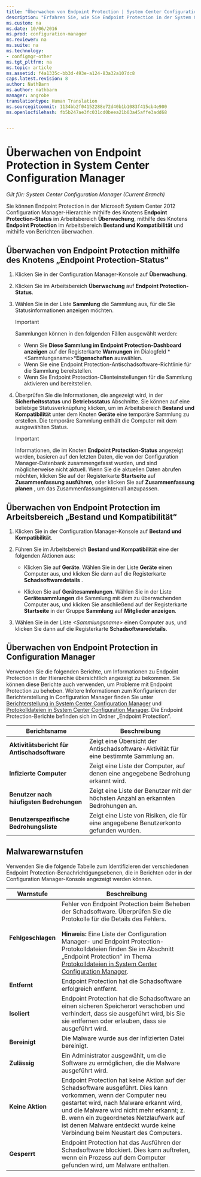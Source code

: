 ```yaml
---
title: "Überwachen von Endpoint Protection | System Center Configuration Manager"
description: "Erfahren Sie, wie Sie Endpoint Protection in der System Center Configuration Manager-Hierarchie überwachen."
ms.custom: na
ms.date: 10/06/2016
ms.prod: configuration-manager
ms.reviewer: na
ms.suite: na
ms.technology:
- configmgr-other
ms.tgt_pltfrm: na
ms.topic: article
ms.assetid: f4a1335c-bb3d-493e-a124-83a32a107dc8
caps.latest.revision: 8
author: NathBarn
ms.author: nathbarn
manager: angrobe
translationtype: Human Translation
ms.sourcegitcommit: 1134bb2f04152288e72d40b1b1083f415cb4e900
ms.openlocfilehash: fb5b247ae3fc031cd0beea21b03a45affe3add68


---
```

# <a name="how-to-monitor-endpoint-protection-in-system-center-configuration-manager"></a>Überwachen von Endpoint Protection in System Center Configuration Manager

*Gilt für: System Center Configuration Manager (Current Branch)*

Sie können Endpoint Protection in der Microsoft System Center 2012 Configuration Manager-Hierarchie mithilfe des Knotens **Endpoint Protection-Status** im Arbeitsbereich **Überwachung**, mithilfe des Knotens **Endpoint Protection** im Arbeitsbereich **Bestand und Kompatibilität** und mithilfe von Berichten überwachen.  

##  <a name="a-namebkmk1a-how-to-monitor-endpoint-protection-by-using-the-endpoint-protection-status-node"></a><a name="BKMK_1"></a> Überwachen von Endpoint Protection mithilfe des Knotens „Endpoint Protection-Status“  

1.  Klicken Sie in der Configuration Manager-Konsole auf **Überwachung**.  

2.  Klicken Sie im Arbeitsbereich **Überwachung** auf **Endpoint Protection-Status**.  

3.  Wählen Sie in der Liste **Sammlung** die Sammlung aus, für die Sie Statusinformationen anzeigen möchten.  

    > [!IMPORTANT]  
    >  Sammlungen können in den folgenden Fällen ausgewählt werden:  
    >   
    >  -   Wenn Sie **Diese Sammlung im Endpoint Protection-Dashboard anzeigen** auf der Registerkarte **Warnungen** im Dialogfeld *<Sammlungsname\>***Eigenschaften** auswählen.  
    > -   Wenn Sie eine Endpoint Protection-Antischadsoftware-Richtlinie für die Sammlung bereitstellen.  
    > -   Wenn Sie Endpoint Protection-Clienteinstellungen für die Sammlung aktivieren und bereitstellen.  

4.  Überprüfen Sie die Informationen, die angezeigt wird, in der **Sicherheitsstatus** und **Betriebsstatus** Abschnitte. Sie können auf eine beliebige Statusverknüpfung klicken, um im Arbeitsbereich **Bestand und Kompatibilität** unter dem Knoten **Geräte** eine temporäre Sammlung zu erstellen. Die temporäre Sammlung enthält die Computer mit dem ausgewählten Status.  

    > [!IMPORTANT]  
    >  Informationen, die im Knoten **Endpoint Protection-Status** angezeigt werden, basieren auf den letzten Daten, die von der Configuration Manager-Datenbank zusammengefasst wurden, und sind möglicherweise nicht aktuell. Wenn Sie die aktuellen Daten abrufen möchten, klicken Sie auf der Registerkarte **Startseite** auf **Zusammenfassung ausführen**, oder klicken Sie auf **Zusammenfassung planen** , um das Zusammenfassungsintervall anzupassen.  

##  <a name="a-namebkmk2a-how-to-monitor-endpoint-protection-in-the-assets-and-compliance-workspace"></a><a name="BKMK_2"></a> Überwachen von Endpoint Protection im Arbeitsbereich „Bestand und Kompatibilität“  

1.  Klicken Sie in der Configuration Manager-Konsole auf **Bestand und Kompatibilität**.  

2.  Führen Sie im Arbeitsbereich **Bestand und Kompatibilität** eine der folgenden Aktionen aus:  

    -   Klicken Sie auf **Geräte**. Wählen Sie in der Liste **Geräte** einen Computer aus, und klicken Sie dann auf die Registerkarte **Schadsoftwaredetails** .  

    -   Klicken Sie auf **Gerätesammlungen**. Wählen Sie in der Liste **Gerätesammlungen** die Sammlung mit dem zu überwachenden Computer aus, und klicken Sie anschließend auf der Registerkarte **Startseite** in der Gruppe **Sammlung** auf **Mitglieder anzeigen**.  

3.  Wählen Sie in der Liste *<Sammlungsname\>* einen Computer aus, und klicken Sie dann auf die Registerkarte **Schadsoftwaredetails**.  

##  <a name="a-namebkmk3a-how-to-monitor-endpoint-protection-by-using-reports"></a><a name="BKMK_3"></a> Überwachen von Endpoint Protection in Configuration Manager  
 Verwenden Sie die folgenden Berichte, um Informationen zu Endpoint Protection in der Hierarchie übersichtlich angezeigt zu bekommen. Sie können diese Berichte auch verwenden, um Probleme mit Endpoint Protection zu beheben. Weitere Informationen zum Konfigurieren der Berichterstellung in Configuration Manager finden Sie unter [Berichterstellung in System Center Configuration Manager](../../core/servers/manage/reporting.md) und [Protokolldateien in System Center Configuration Manager](../../core/plan-design/hierarchy/log-files.md). Die Endpoint Protection-Berichte befinden sich im Ordner „Endpoint Protection“.  

|Berichtsname|Beschreibung|  
|-----------------|-----------------|  
|**Aktivitätsbericht für Antischadsoftware**|Zeigt eine Übersicht der Antischadsoftware-Aktivität für eine bestimmte Sammlung an.|  
|**Infizierte Computer**|Zeigt eine Liste der Computer, auf denen eine angegebene Bedrohung erkannt wird.|  
|**Benutzer nach häufigsten Bedrohungen**|Zeigt eine Liste der Benutzer mit der höchsten Anzahl an erkannten Bedrohungen an.|  
|**Benutzerspezifische Bedrohungsliste**|Zeigt eine Liste von Risiken, die für eine angegebene Benutzerkonto gefunden wurden.|  

## <a name="malware-alert-levels"></a>Malwarewarnstufen  
 Verwenden Sie die folgende Tabelle zum Identifizieren der verschiedenen Endpoint Protection-Benachrichtigungsebenen, die in Berichten oder in der Configuration Manager-Konsole angezeigt werden können.  

|Warnstufe|Beschreibung|  
|-----------------|-----------------|  
|**Fehlgeschlagen**|Fehler von Endpoint Protection beim Beheben der Schadsoftware. Überprüfen Sie die Protokolle für die Details des Fehlers.<br /><br /> **Hinweis:** Eine Liste der Configuration Manager- und Endpoint Protection-Protokolldateien finden Sie im Abschnitt „Endpoint Protection“ im Thema [Protokolldateien in System Center Configuration Manager](../../core/plan-design/hierarchy/log-files.md).|  
|**Entfernt**|Endpoint Protection hat die Schadsoftware erfolgreich entfernt.|  
|**Isoliert**|Endpoint Protection hat die Schadsoftware an einen sicheren Speicherort verschoben und verhindert, dass sie ausgeführt wird, bis Sie sie entfernen oder erlauben, dass sie ausgeführt wird.|  
|**Bereinigt**|Die Malware wurde aus der infizierten Datei bereinigt.|  
|**Zulässig**|Ein Administrator ausgewählt, um die Software zu ermöglichen, die die Malware ausgeführt wird.|  
|**Keine Aktion**|Endpoint Protection hat keine Aktion auf der Schadsoftware ausgeführt. Dies kann vorkommen, wenn der Computer neu gestartet wird, nach Malware erkannt wird, und die Malware wird nicht mehr erkannt; z. B. wenn ein zugeordnetes Netzlaufwerk auf ist denen Malware entdeckt wurde keine Verbindung beim Neustart des Computers.|  
|**Gesperrt**|Endpoint Protection hat das Ausführen der Schadsoftware blockiert. Dies kann auftreten, wenn ein Prozess auf dem Computer gefunden wird, um Malware enthalten.|



<!--HONumber=Nov16_HO1-->


